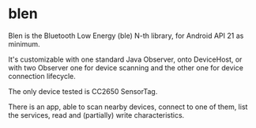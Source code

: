 # blen
Blen is the Bluetooth Low Energy (ble) N-th library, for Android API 21 as minimum.

It's customizable with one standard Java Observer, onto DeviceHost, or with two Observer one for device scanning and the other one for device connection lifecycle.

The only device tested is CC2650 SensorTag.

There is an app, able to scan nearby devices, connect to one of them, list the services, read and (partially) write characteristics.
